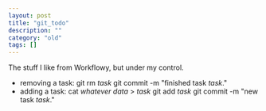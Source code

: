 ```yaml
---
layout: post
title: "git_todo"
description: ""
category: "old"
tags: []
---
```


The stuff I like from Workflowy, but under my control.

* removing a task:
	git rm _task_
	git commit -m "finished task _task_."
* adding a task:
	cat _whatever data_ > _task_
	git add _task_
	git commit -m "new task _task_."
